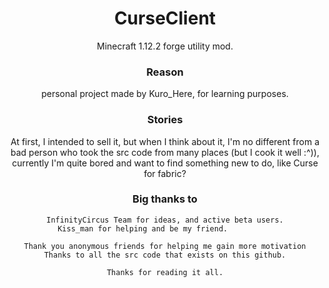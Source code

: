 <div align="center">

# CurseClient
Minecraft 1.12.2 forge utility mod.

### Reason
personal project made by Kuro_Here, for learning purposes.

### Stories

At first, I intended to sell it,
but when I think about it,
I'm no different from a bad person who took the src code from many places (but I cook it well :^)),
currently I'm quite bored and want to find something new to do, like Curse for fabric?

### Big thanks to
    InfinityCircus Team for ideas, and active beta users.
    Kiss_man for helping and be my friend.          

    Thank you anonymous friends for helping me gain more motivation
    Thanks to all the src code that exists on this github.

    Thanks for reading it all.
    
</div>


